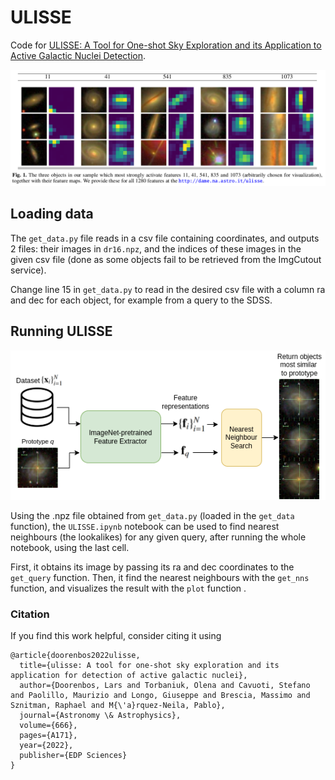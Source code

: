 # ULISSE
Code for [ULISSE: A Tool for One-shot Sky Exploration and its Application to Active Galactic Nuclei Detection](https://www.aanda.org/articles/aa/abs/2022/10/aa43900-22/aa43900-22.html). 

![Objects activating pretrained features](figures/features.png "features")

## Loading data

The `get_data.py` file reads in a csv file containing coordinates, and outputs 2 files: their images in `dr16.npz`, and the indices of these images in the given csv file (done as some objects fail to be retrieved from the ImgCutout service). 

Change line 15 in `get_data.py` to read in the desired csv file with a column ra and dec for each object, for example from a query to the SDSS.

## Running ULISSE

![ULISSE](figures/ULISSE.png "ULISSE")

Using the .npz file obtained from `get_data.py` (loaded in the `get_data` function), the `ULISSE.ipynb` notebook can be used to find nearest neighbours (the lookalikes) for any given query, after running the whole notebook, using the last cell.

First, it obtains its image by passing its ra and dec coordinates to the `get_query` function. Then, it find the nearest neighbours with the `get_nns` function, and visualizes the result with the `plot` function .

### Citation

If you find this work helpful, consider citing it using

```
@article{doorenbos2022ulisse,
  title={ulisse: A tool for one-shot sky exploration and its application for detection of active galactic nuclei},
  author={Doorenbos, Lars and Torbaniuk, Olena and Cavuoti, Stefano and Paolillo, Maurizio and Longo, Giuseppe and Brescia, Massimo and Sznitman, Raphael and M{\'a}rquez-Neila, Pablo},
  journal={Astronomy \& Astrophysics},
  volume={666},
  pages={A171},
  year={2022},
  publisher={EDP Sciences}
}
```
